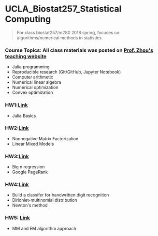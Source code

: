 # UCLA_Biostat257_Statistical Computing

> For class biostat257/m280 2018 spring, focuses on algorithms/numerical methods in statistics.

### Course Topics: All class materials was posted on [Prof. Zhou's teaching website](http://hua-zhou.github.io/teaching/biostatm280-2018spring/)
* Julia programming
* Reproducible research (Git/GitHub, Jupyter Notebook)
* Computer arithmetic
* Numerical linear algebra
* Numerical optimization
* Convex optimization

### HW1:[Link](http://hua-zhou.github.io/teaching/biostatm280-2018spring/hw/hw1/hw01.html) 
* Julia Basics

### HW2:[Link](http://hua-zhou.github.io/teaching/biostatm280-2018spring/hw/hw2/hw02.html)
* Nonnegative Matrix Factorization
* Linear Mixed Models

### HW3:[Link](http://hua-zhou.github.io/teaching/biostatm280-2018spring/hw/hw3/hw03.html)
* Big n regression
* Google PageRank

### HW4:[Link](http://hua-zhou.github.io/teaching/biostatm280-2018spring/hw/hw4/hw04.html)
* Build a classifer for handwritten digit recognition
* Dirichlet-multinomial distribution
* Newton's method

### HW5: [Link](http://hua-zhou.github.io/teaching/biostatm280-2018spring/hw/hw5/hw05.html)
* MM and EM algorithm approach
